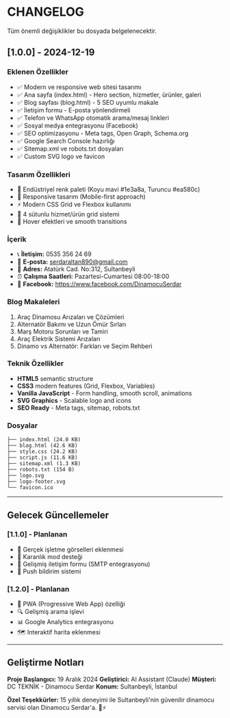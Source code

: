 # CHANGELOG

Tüm önemli değişiklikler bu dosyada belgelenecektir.

## [1.0.0] - 2024-12-19

### Eklenen Özellikler
- ✅ Modern ve responsive web sitesi tasarımı
- ✅ Ana sayfa (index.html) - Hero section, hizmetler, ürünler, galeri
- ✅ Blog sayfası (blog.html) - 5 SEO uyumlu makale
- ✅ İletişim formu - E-posta yönlendirmeli
- ✅ Telefon ve WhatsApp otomatik arama/mesaj linkleri
- ✅ Sosyal medya entegrasyonu (Facebook)
- ✅ SEO optimizasyonu - Meta tags, Open Graph, Schema.org
- ✅ Google Search Console hazırlığı
- ✅ Sitemap.xml ve robots.txt dosyaları
- ✅ Custom SVG logo ve favicon

### Tasarım Özellikleri
- 🎨 Endüstriyel renk paleti (Koyu mavi #1e3a8a, Turuncu #ea580c)
- 📱 Responsive tasarım (Mobile-first approach)
- ⚡ Modern CSS Grid ve Flexbox kullanımı
- 🎯 4 sütunlu hizmet/ürün grid sistemi
- 💫 Hover efektleri ve smooth transitions

### İçerik
- 📞 **İletişim:** 0535 356 24 69
- 📧 **E-posta:** serdaraltan890@gmail.com
- 📍 **Adres:** Atatürk Cad. No:312, Sultanbeyli
- ⏰ **Çalışma Saatleri:** Pazartesi-Cumartesi 08:00-18:00
- 🔗 **Facebook:** https://www.facebook.com/DinamocuSerdar

### Blog Makaleleri
1. Araç Dinamosu Arızaları ve Çözümleri
2. Alternatör Bakımı ve Uzun Ömür Sırları
3. Marş Motoru Sorunları ve Tamiri
4. Araç Elektrik Sistemi Arızaları
5. Dinamo vs Alternatör: Farkları ve Seçim Rehberi

### Teknik Özellikler
- **HTML5** semantic structure
- **CSS3** modern features (Grid, Flexbox, Variables)
- **Vanilla JavaScript** - Form handling, smooth scroll, animations
- **SVG Graphics** - Scalable logo and icons
- **SEO Ready** - Meta tags, sitemap, robots.txt

### Dosyalar
```
├── index.html (24.0 KB)
├── blog.html (42.6 KB)
├── style.css (24.2 KB)
├── script.js (11.6 KB)
├── sitemap.xml (1.3 KB)
├── robots.txt (154 B)
├── logo.svg
├── logo-footer.svg
└── favicon.ico
```

---

## Gelecek Güncellemeler

### [1.1.0] - Planlanan
- 📸 Gerçek işletme görselleri eklenmesi
- 🌙 Karanlık mod desteği
- 📧 Gelişmiş iletişim formu (SMTP entegrasyonu)
- 🔔 Push bildirim sistemi

### [1.2.0] - Planlanan  
- 📱 PWA (Progressive Web App) özelliği
- 🔍 Gelişmiş arama işlevi
- 📊 Google Analytics entegrasyonu
- 🗺️ Interaktif harita eklenmesi

---

## Geliştirme Notları

**Proje Başlangıcı:** 19 Aralık 2024
**Geliştirici:** AI Assistant (Claude)
**Müşteri:** DC TEKNİK - Dinamocu Serdar
**Konum:** Sultanbeyli, İstanbul

**Özel Teşekkürler:** 15 yıllık deneyimi ile Sultanbeyli'nin güvenilir dinamocu servisi olan Dinamocu Serdar'a. 🚗⚡ 